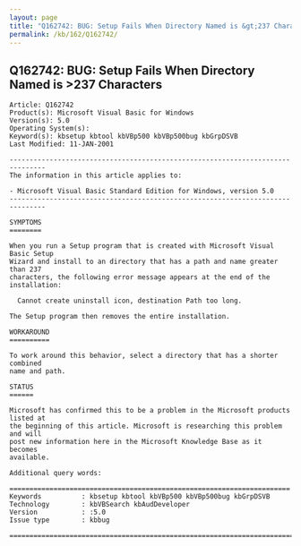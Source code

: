 ```yaml
---
layout: page
title: "Q162742: BUG: Setup Fails When Directory Named is &gt;237 Characters"
permalink: /kb/162/Q162742/
---
```


## Q162742: BUG: Setup Fails When Directory Named is &gt;237 Characters

	Article: Q162742
	Product(s): Microsoft Visual Basic for Windows
	Version(s): 5.0
	Operating System(s): 
	Keyword(s): kbsetup kbtool kbVBp500 kbVBp500bug kbGrpDSVB
	Last Modified: 11-JAN-2001
	
	-------------------------------------------------------------------------------
	The information in this article applies to:
	
	- Microsoft Visual Basic Standard Edition for Windows, version 5.0 
	-------------------------------------------------------------------------------
	
	SYMPTOMS
	========
	
	When you run a Setup program that is created with Microsoft Visual Basic Setup
	Wizard and install to an directory that has a path and name greater than 237
	characters, the following error message appears at the end of the installation:
	
	  Cannot create uninstall icon, destination Path too long.
	
	The Setup program then removes the entire installation.
	
	WORKAROUND
	==========
	
	To work around this behavior, select a directory that has a shorter combined
	name and path.
	
	STATUS
	======
	
	Microsoft has confirmed this to be a problem in the Microsoft products listed at
	the beginning of this article. Microsoft is researching this problem and will
	post new information here in the Microsoft Knowledge Base as it becomes
	available.
	
	Additional query words:
	
	======================================================================
	Keywords          : kbsetup kbtool kbVBp500 kbVBp500bug kbGrpDSVB 
	Technology        : kbVBSearch kbAudDeveloper
	Version           : :5.0
	Issue type        : kbbug
	
	=============================================================================
	
